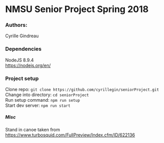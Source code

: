 # NMSU Senior Project Spring 2018

### Authors: 
Cyrille Gindreau  


### Dependencies
NodeJS 8.9.4  
https://nodejs.org/en/


### Project setup
Clone repo: `git clone https://github.com/cyrillegin/seniorProject.git`  
Change into directory: `cd seniorProject`  
Run setup command: `npm run setup`  
Start dev server: `npm run start`  


##### Misc
Stand in canoe taken from https://www.turbosquid.com/FullPreview/Index.cfm/ID/622136

